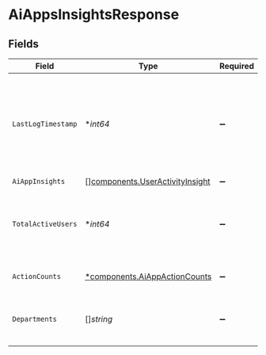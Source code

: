 # AiAppsInsightsResponse


## Fields

| Field                                                                                            | Type                                                                                             | Required                                                                                         | Description                                                                                      |
| ------------------------------------------------------------------------------------------------ | ------------------------------------------------------------------------------------------------ | ------------------------------------------------------------------------------------------------ | ------------------------------------------------------------------------------------------------ |
| `LastLogTimestamp`                                                                               | **int64*                                                                                         | :heavy_minus_sign:                                                                               | Unix timestamp of the last activity processed to make the response (in seconds since epoch UTC). |
| `AiAppInsights`                                                                                  | [][components.UserActivityInsight](../../models/components/useractivityinsight.md)               | :heavy_minus_sign:                                                                               | N/A                                                                                              |
| `TotalActiveUsers`                                                                               | **int64*                                                                                         | :heavy_minus_sign:                                                                               | Total number of active users on the Ai App in the requested period.                              |
| `ActionCounts`                                                                                   | [*components.AiAppActionCounts](../../models/components/aiappactioncounts.md)                    | :heavy_minus_sign:                                                                               | Map from action to frequency.                                                                    |
| `Departments`                                                                                    | []*string*                                                                                       | :heavy_minus_sign:                                                                               | list of departments applicable for users tab.                                                    |
